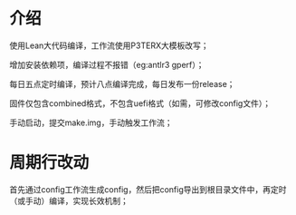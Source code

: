 # 介绍

使用Lean大代码编译，工作流使用P3TERX大模板改写；

增加安装依赖项，编译过程不报错（eg:antlr3 gperf）；

每日五点定时编译，预计八点编译完成，每日发布一份release；

固件仅包含combined格式，不包含uefi格式（如需，可修改config文件）；

手动启动，提交make.img，手动触发工作流；

# 周期行改动

首先通过config工作流生成config，然后把config导出到根目录文件中，再定时（或手动）编译，实现长效机制；

